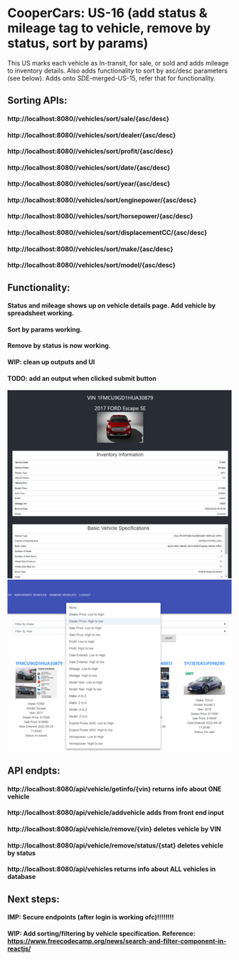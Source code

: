 # CooperCars: US-16 (add status & mileage tag to vehicle, remove by status, sort by params)
This US marks each vehicle as In-transit, for sale, or sold and adds mileage to inventory details.
Also adds functionality to sort by asc/desc parameters (see below).
Adds onto SDE-merged-US-15, refer that for functionality.
## Sorting APIs:
#### http://localhost:8080//vehicles/sort/sale/{asc/desc}
#### http://localhost:8080//vehicles/sort/dealer/{asc/desc}
#### http://localhost:8080//vehicles/sort/profit/{asc/desc}
#### http://localhost:8080//vehicles/sort/date/{asc/desc}
#### http://localhost:8080//vehicles/sort/year/{asc/desc}
#### http://localhost:8080//vehicles/sort/enginepower/{asc/desc}
#### http://localhost:8080//vehicles/sort/horsepower/{asc/desc}
#### http://localhost:8080//vehicles/sort/displacementCC/{asc/desc}
#### http://localhost:8080//vehicles/sort/make/{asc/desc}
#### http://localhost:8080//vehicles/sort/model/{asc/desc}
## Functionality:
#### Status and mileage shows up on vehicle details page. Add vehicle by spreadsheet working.
#### Sort by params working. 
#### Remove by status is now working. 
#### WIP: clean up outputs and UI
#### TODO: add an output when clicked submit button
![image1](us-16.png)
![image1](us-16a.png)
## API endpts:
#### http://localhost:8080/api/vehicle/getinfo/{vin} returns info about ONE vehicle
#### http://localhost:8080/api/vehicle/addvehicle adds from front end input
#### http://localhost:8080/api/vehicle/remove/{vin} deletes vehicle by VIN
#### http://localhost:8080/api/vehicle/remove/status/{stat} deletes vehicle by status
#### http://localhost:8080/api/vehicles returns info about ALL vehicles in database
## Next steps:
#### IMP: Secure endpoints (after login is working ofc)!!!!!!!!
#### WIP: Add sorting/filtering by vehicle specification. Reference: https://www.freecodecamp.org/news/search-and-filter-component-in-reactjs/

